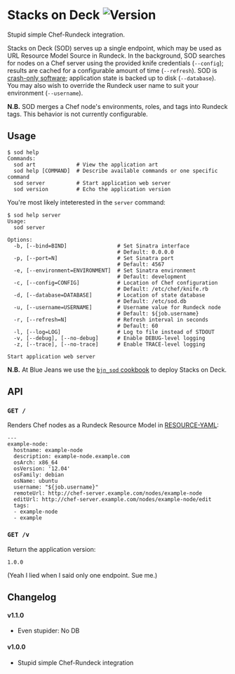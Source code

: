 # Stacks on Deck ![Version](https://img.shields.io/gem/v/stacksondeck.svg?style=flat-square)

Stupid simple Chef-Rundeck integration.

Stacks on Deck (SOD) serves up a single endpoint, which may be used as URL
Resource Model Source in Rundeck. In the background, SOD searches for nodes on a
Chef server using the provided knife credentials (`--config`); results are cached
for a configurable amount of time (`--refresh`). SOD is [crash-only software](https://www.usenix.org/legacy/events/hotos03/tech/full_papers/candea/candea.pdf);
application state is backed up to disk (`--database`). You may also wish to
override the Rundeck user name to suit your environment (`--username`).

**N.B.** SOD merges a Chef node's environments, roles, and tags into Rundeck
tags. This behavior is not currently configurable.


## Usage

    $ sod help
    Commands:
      sod art             # View the application art
      sod help [COMMAND]  # Describe available commands or one specific command
      sod server          # Start application web server
      sod version         # Echo the application version

You're most likely inteterested in the `server` command:

    $ sod help server
    Usage:
      sod server

    Options:
      -b, [--bind=BIND]                # Set Sinatra interface
                                       # Default: 0.0.0.0
      -p, [--port=N]                   # Set Sinatra port
                                       # Default: 4567
      -e, [--environment=ENVIRONMENT]  # Set Sinatra environment
                                       # Default: development
      -c, [--config=CONFIG]            # Location of Chef configuration
                                       # Default: /etc/chef/knife.rb
      -d, [--database=DATABASE]        # Location of state database
                                       # Default: /etc/sod.db
      -u, [--username=USERNAME]        # Username value for Rundeck node
                                       # Default: ${job.username}
      -r, [--refresh=N]                # Refresh interval in seconds
                                       # Default: 60
      -l, [--log=LOG]                  # Log to file instead of STDOUT
      -v, [--debug], [--no-debug]      # Enable DEBUG-level logging
      -z, [--trace], [--no-trace]      # Enable TRACE-level logging

    Start application web server

**N.B.** At Blue Jeans we use the [`bjn_sod` cookbook](https://github.com/sczizzo/bjn-sod-cookbook)
to deploy Stacks on Deck.

## API

### `GET /`

Renders Chef nodes as a Rundeck Resource Model in [RESOURCE-YAML](http://rundeck.org/docs/man5/resource-yaml.html):

    ---
    example-node:
      hostname: example-node
      description: example-node.example.com
      osArch: x86_64
      osVersion: '12.04'
      osFamily: debian
      osName: ubuntu
      username: "${job.username}"
      remoteUrl: http://chef-server.example.com/nodes/example-node
      editUrl: http://chef-server.example.com/nodes/example-node/edit
      tags:
      - example-node
      - example

### `GET /v`

Return the application version:

    1.0.0

(Yeah I lied when I said only one endpoint. Sue me.)


## Changelog

#### v1.1.0

- Even stupider: No DB

#### v1.0.0

- Stupid simple Chef-Rundeck integration